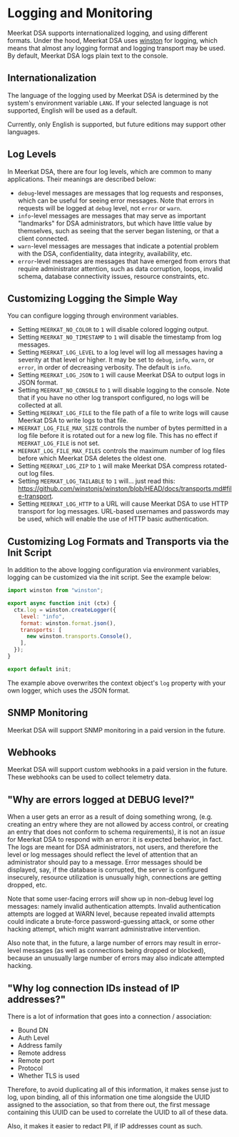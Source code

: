 # Logging and Monitoring

Meerkat DSA supports internationalized logging, and using different formats.
Under the hood, Meerkat DSA uses
[winston](https://www.npmjs.com/package/winston) for logging, which means that
almost any logging format and logging transport may be used. By default,
Meerkat DSA logs plain text to the console.

## Internationalization

The language of the logging used by Meerkat DSA is determined by the system's
environment variable `LANG`. If your selected language is not supported, English
will be used as a default.

Currently, only English is supported, but future editions may support other
languages.

## Log Levels

In Meerkat DSA, there are four log levels, which are common to many
applications. Their meanings are described below:

- `debug`-level messages are messages that log requests and responses, which
  can be useful for seeing error messages. Note that errors in requests will
  be logged at `debug` level, not `error` or `warn`.
- `info`-level messages are messages that may serve as important "landmarks"
  for DSA administrators, but which have little value by themselves, such as
  seeing that the server began listening, or that a client connected.
- `warn`-level messages are messages that indicate a potential problem with
  the DSA, confidentiality, data integrity, availability, etc.
- `error`-level messages are messages that have emerged from errors that
  require administrator attention, such as data corruption, loops, invalid
  schema, database connectivity issues, resource constraints, etc.

## Customizing Logging the Simple Way

You can configure logging through environment variables.

- Setting `MEERKAT_NO_COLOR` to `1` will disable colored logging output.
- Setting `MEERKAT_NO_TIMESTAMP` to `1` will disable the timestamp from log
  messages.
- Setting `MEERKAT_LOG_LEVEL` to a log level will log all messages having a
  severity at that level or higher. It may be set to `debug`, `info`, `warn`,
  or `error`, in order of decreasing verbosity. The default is `info`.
- Setting `MEERKAT_LOG_JSON` to `1` will cause Meerkat DSA to output logs in
  JSON format.
- Setting `MEERKAT_NO_CONSOLE` to `1` will disable logging to the console.
  Note that if you have no other log transport configured, no logs will be
  collected at all.
- Setting `MEERKAT_LOG_FILE` to the file path of a file to write logs will
  cause Meerkat DSA to write logs to that file.
- `MEERKAT_LOG_FILE_MAX_SIZE` controls the number of bytes permitted in a
  log file before it is rotated out for a new log file. This has no effect if
  `MEERKAT_LOG_FILE` is not set.
- `MEERKAT_LOG_FILE_MAX_FILES` controls the maximum number of log files
  before which Meerkat DSA deletes the oldest one.
- Setting `MEERKAT_LOG_ZIP` to `1` will make Meerkat DSA compress rotated-out
  log files.
- Setting `MEERKAT_LOG_TAILABLE` to `1` will... just read this: https://github.com/winstonjs/winston/blob/HEAD/docs/transports.md#file-transport.
- Setting `MEERKAT_LOG_HTTP` to a URL will cause Meerkat DSA to use HTTP
  transport for log messages. URL-based usernames and passwords may be used,
  which will enable the use of HTTP basic authentication.

## Customizing Log Formats and Transports via the Init Script

In addition to the above logging configuration via environment variables,
logging can be customized via the init script. See the example below:

```javascript
import winston from "winston";

export async function init (ctx) {
  ctx.log = winston.createLogger({
    level: "info",
    format: winston.format.json(),
    transports: [
      new winston.transports.Console(),
    ],
  });
}

export default init;
```

The example above overwrites the context object's `log` property with your
own logger, which uses the JSON format.

## SNMP Monitoring

Meerkat DSA will support SNMP monitoring in a paid version in the future.

## Webhooks

Meerkat DSA will support custom webhooks in a paid version in the future. These
webhooks can be used to collect telemetry data.

## "Why are errors logged at DEBUG level?"

When a user gets an error as a result of doing something wrong, (e.g. creating
an entry where they are not allowed by access control, or creating an entry that
does not conform to schema requirements), it is not an _issue_ for Meerkat DSA
to respond with an error: it is expected behavior, in fact. The logs are meant
for DSA administrators, not users, and therefore the level or log messages
should reflect the level of attention that an administrator should pay to a
message. Error messages should be displayed, say, if the database is corrupted,
the server is configured insecurely, resource utilization is unusually high,
connections are getting dropped, etc.

Note that some user-facing errors _will_ show up in non-debug level log
messages: namely invalid authentication attempts. Invalid authentication
attempts are logged at WARN level, because repeated invalid attempts could
indicate a brute-force password-guessing attack, or some other hacking attempt,
which might warrant administrative intervention.

Also note that, in the future, a large number of errors may result in
error-level messages (as well as connections being dropped or blocked), because
an unusually large number of errors may also indicate attempted hacking.

## "Why log connection IDs instead of IP addresses?"

There is a lot of information that goes into a connection / association:

- Bound DN
- Auth Level
- Address family
- Remote address
- Remote port
- Protocol
- Whether TLS is used

Therefore, to avoid duplicating all of this information, it makes sense just to
log, upon binding, all of this information one time alongside the UUID assigned
to the association, so that from there out, the first message containing this
UUID can be used to correlate the UUID to all of these data.

Also, it makes it easier to redact PII, if IP addresses count as such.
